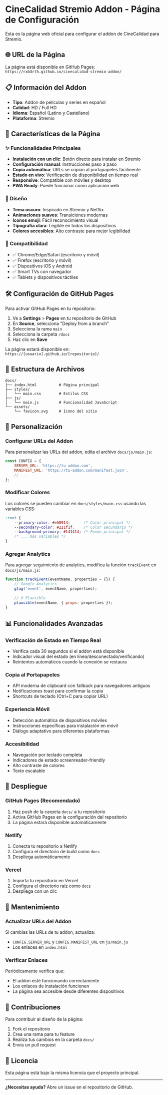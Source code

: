 # CineCalidad Stremio Addon - Página de Configuración

Esta es la página web oficial para configurar el addon de CineCalidad para Stremio.

## 🌐 URL de la Página

La página está disponible en GitHub Pages: `https://rxb3rth.github.io/cinecalidad-stremio-addon/`

## 📋 Información del Addon

- **Tipo**: Addon de películas y series en español
- **Calidad**: HD / Full HD
- **Idioma**: Español (Latino y Castellano)
- **Plataforma**: Stremio

## 🚀 Características de la Página

### ✨ Funcionalidades Principales

- **Instalación con un clic**: Botón directo para instalar en Stremio
- **Configuración manual**: Instrucciones paso a paso
- **Copia automática**: URLs se copian al portapapeles fácilmente
- **Estado en vivo**: Verificación de disponibilidad en tiempo real
- **Responsive**: Compatible con móviles y desktop
- **PWA Ready**: Puede funcionar como aplicación web

### 🎨 Diseño

- **Tema oscuro**: Inspirado en Stremio y Netflix
- **Animaciones suaves**: Transiciones modernas
- **Iconos emoji**: Fácil reconocimiento visual
- **Tipografía clara**: Legible en todos los dispositivos
- **Colores accesibles**: Alto contraste para mejor legibilidad

### 📱 Compatibilidad

- ✅ Chrome/Edge/Safari (escritorio y móvil)
- ✅ Firefox (escritorio y móvil)
- ✅ Dispositivos iOS y Android
- ✅ Smart TVs con navegador
- ✅ Tablets y dispositivos táctiles

## 🛠️ Configuración de GitHub Pages

Para activar GitHub Pages en tu repositorio:

1. Ve a **Settings** > **Pages** en tu repositorio de GitHub
2. En **Source**, selecciona "Deploy from a branch"
3. Selecciona la rama `main` 
4. Selecciona la carpeta `/docs`
5. Haz clic en **Save**

La página estará disponible en: `https://[usuario].github.io/[repositorio]/`

## 📁 Estructura de Archivos

```
docs/
├── index.html          # Página principal
├── styles/
│   └── main.css        # Estilos CSS
├── js/
│   └── main.js         # Funcionalidad JavaScript
└── assets/
    └── favicon.svg     # Icono del sitio
```

## 🔧 Personalización

### Configurar URLs del Addon

Para personalizar las URLs del addon, edita el archivo `docs/js/main.js`:

```javascript
const CONFIG = {
    SERVER_URL: 'https://tu-addon.com',
    MANIFEST_URL: 'https://tu-addon.com/manifest.json',
    // ...
};
```

### Modificar Colores

Los colores se pueden cambiar en `docs/styles/main.css` usando las variables CSS:

```css
:root {
    --primary-color: #e50914;      /* Color principal */
    --secondary-color: #221f1f;    /* Color secundario */
    --background-primary: #141414; /* Fondo principal */
    /* ... más variables */
}
```

### Agregar Analytics

Para agregar seguimiento de analytics, modifica la función `trackEvent` en `docs/js/main.js`:

```javascript
function trackEvent(eventName, properties = {}) {
    // Google Analytics
    gtag('event', eventName, properties);
    
    // O Plausible
    plausible(eventName, { props: properties });
}
```

## 📊 Funcionalidades Avanzadas

### Verificación de Estado en Tiempo Real

- Verifica cada 30 segundos si el addon está disponible
- Indicador visual del estado (en línea/desconectado/verificando)
- Reintentos automáticos cuando la conexión se restaura

### Copia al Portapapeles

- API moderna de clipboard con fallback para navegadores antiguos
- Notificaciones toast para confirmar la copia
- Shortcuts de teclado (Ctrl+C para copiar URL)

### Experiencia Móvil

- Detección automática de dispositivos móviles
- Instrucciones específicas para instalación en móvil
- Diálogo adaptativo para diferentes plataformas

### Accesibilidad

- Navegación por teclado completa
- Indicadores de estado screenreader-friendly
- Alto contraste de colores
- Texto escalable

## 🚀 Despliegue

### GitHub Pages (Recomendado)

1. Haz push de la carpeta `docs/` a tu repositorio
2. Activa GitHub Pages en la configuración del repositorio
3. La página estará disponible automáticamente

### Netlify

1. Conecta tu repositorio a Netlify
2. Configura el directorio de build como `docs`
3. Despliega automáticamente

### Vercel

1. Importa tu repositorio en Vercel
2. Configura el directorio raíz como `docs`
3. Despliega con un clic

## 📝 Mantenimiento

### Actualizar URLs del Addon

Si cambias las URLs de tu addon, actualiza:
- `CONFIG.SERVER_URL` y `CONFIG.MANIFEST_URL` en `js/main.js`
- Los enlaces en `index.html`

### Verificar Enlaces

Periódicamente verifica que:
- El addon esté funcionando correctamente
- Los enlaces de instalación funcionen
- La página sea accesible desde diferentes dispositivos

## 🤝 Contribuciones

Para contribuir al diseño de la página:

1. Fork el repositorio
2. Crea una rama para tu feature
3. Realiza tus cambios en la carpeta `docs/`
4. Envía un pull request

## 📄 Licencia

Esta página está bajo la misma licencia que el proyecto principal.

---

**¿Necesitas ayuda?** Abre un issue en el repositorio de GitHub.
